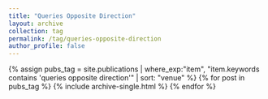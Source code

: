 ```yaml
---
title: "Queries Opposite Direction"
layout: archive
collection: tag
permalink: /tag/queries-opposite-direction
author_profile: false
---
```


{% assign pubs_tag = site.publications | where_exp:"item", "item.keywords contains 'queries opposite direction'" | sort: "venue" %}
{% for post in pubs_tag %}
  {% include archive-single.html %}
{% endfor %}